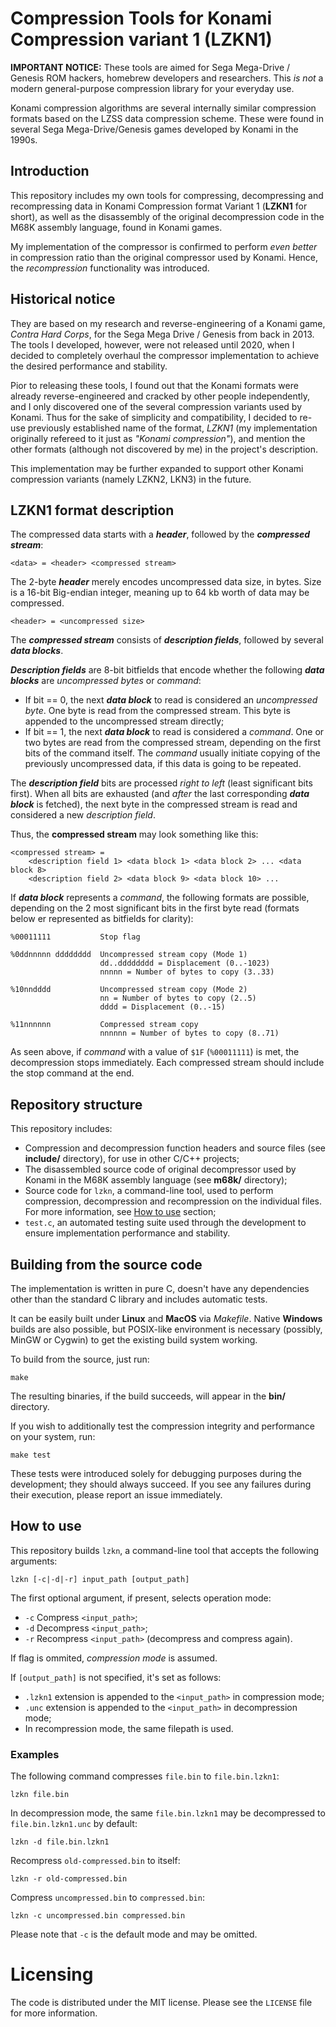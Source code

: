
# Compression Tools for Konami Compression variant 1 (LZKN1)

**IMPORTANT NOTICE:** 
These tools are aimed for Sega Mega-Drive / Genesis ROM hackers, homebrew developers and researchers. This *is not* a modern general-purpose compression library for your everyday use.

Konami compression algorithms are several internally similar compression formats based on the LZSS data compression scheme. These were found in several Sega Mega-Drive/Genesis games developed by Konami in the 1990s.


## Introduction

This repository includes my own tools for compressing, decompressing and recompressing data in Konami Compression format Variant 1 (__LZKN1__ for short), as well as the disassembly of the original decompression code in the M68K assembly language, found in Konami games.

My implementation of the compressor is confirmed to perform _even better_ in compression ratio than the original compressor used by Konami. 
Hence, the _recompression_ functionality was introduced.



## Historical notice

They are based on my research and reverse-engineering of a Konami game, _Contra Hard Corps_, for the Sega Mega Drive / Genesis from back in 2013. The tools I developed, however, were not released until 2020, when I decided to completely overhaul the compressor implementation to achieve the desired performance and stability.

Pior to releasing these tools, I found out that the Konami formats were already reverse-engineered and cracked by other people independently, and I only discovered one of the several compression variants used by Konami. Thus for the sake of simplicity and compatibility, I decided to re-use previously established name of the format, _LZKN1_ (my implementation originally refereed to it just as _"Konami compression"_), and mention the other formats (although not discovered by me) in the project's description.

This implementation may be further expanded to support other Konami compression variants (namely LZKN2, LKN3) in the future.

## LZKN1 format description

The compressed data starts with a ***header***, followed by the ***compressed stream***:

	<data> = <header> <compressed stream>

The 2-byte ***header*** merely encodes uncompressed data size, in bytes. Size is a 16-bit Big-endian integer, meaning up to 64 kb worth of data may be compressed.

	<header> = <uncompressed size>

The ***compressed stream*** consists of ***description fields***, followed by several ***data blocks***.

***Description fields*** are 8-bit bitfields that encode whether the following ***data blocks*** are *uncompressed bytes* or *command*:

* If bit == 0, the next ***data block*** to read is considered an *uncompressed byte*. One byte is read from the compressed stream. This byte is appended to the uncompressed stream directly;
* If bit == 1, the next ***data block*** to read is considered a *command*. One or two bytes are read from the compressed stream, depending on the first bits of the command itself. The *command* usually initiate copying of the previously uncompressed data, if this data is going to be repeated.

The ***description field*** bits are processed _right to left_ (least significant bits first).
When all bits are exhausted (and _after_ the last corresponding ***data block*** is fetched), the next byte in the compressed stream is read and considered a new *description field*.

Thus, the **compressed stream** may look something like this:

	<compressed stream> = 
		<description field 1> <data block 1> <data block 2> ... <data block 8> 
		<description field 2> <data block 9> <data block 10> ...

If ***data block*** represents a *command*, the following formats are possible, depending on the 2 most significant bits in the first byte read (formats below er represented as bitfields for clarity):

	%00011111			Stop flag

	%0ddnnnnn dddddddd	Uncompressed stream copy (Mode 1)
						dd..dddddddd = Displacement (0..-1023)
						nnnnn = Number of bytes to copy (3..33)
	
	%10nndddd			Uncompressed stream copy (Mode 2)
						nn = Number of bytes to copy (2..5)
						dddd = Displacement (0..-15)
				
	%11nnnnnn			Compressed stream copy
						nnnnnn = Number of bytes to copy (8..71)

As seen above, if *command* with a value of `$1F` (`%00011111`) is met, the decompression stops immediately. Each compressed stream should include the stop command at the end.


## Repository structure

This repository includes:

* Compression and decompression function headers and source files (see __include/__ directory), for use in other C/C++ projects;
* The disassembled source code of original decompressor used by Konami in the M68K assembly language (see __m68k/__ directory);
* Source code for `lzkn`, a command-line tool, used to perform compression, decompression and recompression on the individual files. For more information, see [How to use](#How-to-use) section;
* `test.c`, an automated testing suite used through the development to ensure implementation performance and stability.


## Building from the source code

The implementation is written in pure C, doesn't have any dependencies other than the standard C library and includes automatic tests.

It can be easily built under __Linux__ and __MacOS__ via _Makefile_. Native __Windows__ builds are also possible, but POSIX-like environment is necessary (possibly, MinGW or Cygwin) to get the existing build system working.

To build from the source, just run:

	make

The resulting binaries, if the build succeeds, will appear in the __bin/__ directory.

If you wish to additionally test the compression integrity and performance on your system, run: 

	make test

These tests were introduced solely for debugging purposes during the development; they should always succeed. If you see any failures during their execution, please report an issue immediately.


## How to use

This repository builds `lzkn`, a command-line tool that accepts the following arguments:

	lzkn [-c|-d|-r] input_path [output_path]

The first optional argument, if present, selects operation mode:
* `-c`	Compress `<input_path>`;
* `-d`	Decompress `<input_path>`;
* `-r`	Recompress `<input_path>` (decompress and compress again).

If flag is ommited, _compression mode_ is assumed.

If `[output_path]` is not specified, it's set as follows:
* `.lzkn1` extension is appended to the `<input_path>` in compression mode;
* `.unc` extension is appended to the `<input_path>` in decompression mode;
* In recompression mode, the same filepath is used.

### Examples

The following command compresses `file.bin` to `file.bin.lzkn1`:

	lzkn file.bin

In decompression mode, the same `file.bin.lzkn1` may be decompressed to `file.bin.lzkn1.unc` by default:

	lzkn -d file.bin.lzkn1

Recompress `old-compressed.bin` to itself:

	lzkn -r old-compressed.bin

Compress `uncompressed.bin` to `compressed.bin`:

	lzkn -c uncompressed.bin compressed.bin

Please note that `-c` is the default mode and may be omitted.


# Licensing

The code is distributed under the MIT license. Please see the `LICENSE` file for more information.
